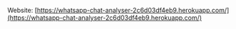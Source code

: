 Website:
[https://whatsapp-chat-analyser-2c6d03df4eb9.herokuapp.com/](https://whatsapp-chat-analyser-2c6d03df4eb9.herokuapp.com/)
